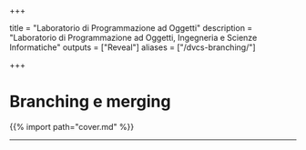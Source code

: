  
+++

title = "Laboratorio di Programmazione ad Oggetti"
description = "Laboratorio di Programmazione ad Oggetti, Ingegneria e Scienze Informatiche"
outputs = ["Reveal"]
aliases = ["/dvcs-branching/"]

+++

# Branching e merging

{{% import path="cover.md" %}}

---

<!-- write-here "shared-slides/git/branching-merging.md" -->

<!-- end-write -->
